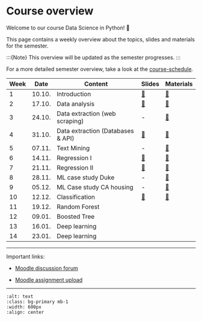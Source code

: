 # Course overview


Welcome to our course Data Science in Python! 👋  

This page contains a weekly overview about the topics, slides and materials for the semester.

:::{Note}
This overview will be updated as the semester progresses.
:::

For a more detailed semester overview, take a look at the [course-schedule](../docs/course-schedule.md). 

|	Week	|	Date	|	Content	|	Slides	|	Materials	|	
|	---	|	---	|	---	|	---	|	---	|	
|	1	|	10.10.	|	Introduction	|	[📑](https://drive.google.com/file/d/1-MhFzAXL9l0z1381-DaqW63GFWsw_epQ/view?usp=sharing)	|	[📁](../weeks/week1.md)	|	
|	2	|	17.10.	|	Data analysis	|	[📑](https://drive.google.com/file/d/1-P-0r1sXlAoEj1CpGKu2JoFQg_0aICR-/view?usp=sharing)	|	[📁](../weeks/week2.md)	|	
|	3	|	24.10.	|	Data extraction (web scraping)	|	 - 	|	[📁](../weeks/week3.md)	|	
|	4	|	31.10.	|	Data extraction (Databases & API)	|	[📑](https://drive.google.com/file/d/1-kn1zRRwU_aXHCkATjUwnn0KfjQ2u6kY/view?usp=sharing)	|	[📁](../weeks/week4.md)	|	
|	5	|	07.11.	|	Text Mining	|	 - 	|	[📁](../weeks/week5.md)	|	
|	6	|	14.11.	|	Regression I	|	[📑](https://drive.google.com/file/d/1-ZfUfZ671sAIsGPhKhvPfG9_mpgOXuro/view?usp=sharing)	|	[📁](../weeks/week6.md)	|	
|	7	|	21.11.	|	Regression II	|	[📑](https://drive.google.com/file/d/1-cGm0I8N0sVjoLRFJrz-4t15PlR_Qy_4/view?usp=sharing)	|	[📁](../weeks/week7.md)	|	
|	8	|	28.11.	|	ML case study Duke	|	 - 	|	[📁](../weeks/week8.md)	|	
|	9	|	05.12.	|	ML Case study CA housing	|	 - 	|	[📁](../weeks/week9.md)	|	
|	10	|	12.12.	|	Classification	|	[📑](https://drive.google.com/file/d/10OqatAw0GhYYQcRs3nkg5AON0v19d3L7/view?usp=sharing)	|	[📁](../weeks/week10.md)	|	
|	11	|	19.12.	|	Random Forest	|		|		|	
|	12	|	09.01.	|	Boosted Tree	|		|		|	
|	13	|	16.01.	|	Deep learning	|		|		|	
|	14	|	23.01.	|	Deep learning	|		|		|			

---

Important links:

- [Moodle discussion forum](https://e-learning.hdm-stuttgart.de/moodle/mod/forum/view.php?id=261274)

- [Moodle assignment upload](https://e-learning.hdm-stuttgart.de/moodle/course/view.php?id=9455#section-2)

---


```{image} ../_static/img/course-overview.png
:alt: text
:class: bg-primary mb-1
:width: 600px
:align: center
```
